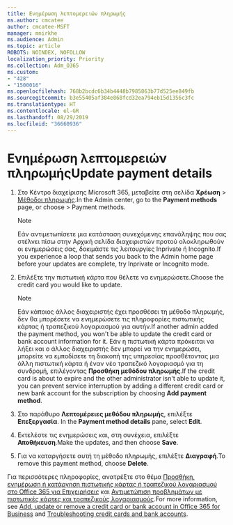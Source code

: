 ```yaml
---
title: Ενημέρωση λεπτομερειών πληρωμής
ms.author: cmcatee
author: cmcatee-MSFT
manager: mnirkhe
ms.audience: Admin
ms.topic: article
ROBOTS: NOINDEX, NOFOLLOW
localization_priority: Priority
ms.collection: Adm_O365
ms.custom:
- "428"
- "1500016"
ms.openlocfilehash: 768b2bcdc6b34b4448b7985863b77d525ee849fb
ms.sourcegitcommit: b3e55405af384e868fcd32ea794eb15d1356c3fc
ms.translationtype: HT
ms.contentlocale: el-GR
ms.lasthandoff: 08/29/2019
ms.locfileid: "36660936"
---
```

# <a name="update-payment-details"></a><span data-ttu-id="ce9c1-102">Ενημέρωση λεπτομερειών πληρωμής</span><span class="sxs-lookup"><span data-stu-id="ce9c1-102">Update payment details</span></span>

1. <span data-ttu-id="ce9c1-103">Στο Κέντρο διαχείρισης Microsoft 365, μεταβείτε στη σελίδα **Χρέωση** \> [Μέθοδοι πληρωμής](https://go.microsoft.com/fwlink/p/?linkid=2018806).</span><span class="sxs-lookup"><span data-stu-id="ce9c1-103">In the Admin center, go to the **Payment methods** page, or choose \> [](https://go.microsoft.com/fwlink/p/?linkid=2018806) Payment methods.</span></span>

    > [!NOTE]
    > <span data-ttu-id="ce9c1-104">Εάν αντιμετωπίσετε μια κατάσταση συνεχόμενης επανάληψης που σας στέλνει πίσω στην Αρχική σελίδα διαχειριστών προτού ολοκληρωθούν οι ενημερώσεις σας, δοκιμάστε τις λειτουργίες Inprivate ή Incognito.</span><span class="sxs-lookup"><span data-stu-id="ce9c1-104">If you experience a loop that sends you back to the Admin home page before your updates are complete, try Inprivate or Incognito mode.</span></span>
  
2. <span data-ttu-id="ce9c1-105">Επιλέξτε την πιστωτική κάρτα που θέλετε να ενημερώσετε.</span><span class="sxs-lookup"><span data-stu-id="ce9c1-105">Choose the credit card you would like to update.</span></span>

    > [!NOTE]
    > <span data-ttu-id="ce9c1-106">Εάν κάποιος άλλος διαχειριστής έχει προσθέσει τη μέθοδο πληρωμής, δεν θα μπορέσετε να ενημερώσετε τις πληροφορίες πιστωτικής κάρτας ή τραπεζικού λογαριασμού για αυτήν.</span><span class="sxs-lookup"><span data-stu-id="ce9c1-106">If another admin added the payment method, you won't be able to update the credit card or bank account information for it.</span></span> <span data-ttu-id="ce9c1-107">Εάν η πιστωτική κάρτα πρόκειται να λήξει και ο άλλος διαχειριστής δεν μπορεί να την ενημερώσει, μπορείτε να εμποδίσετε τη διακοπή της υπηρεσίας προσθέτοντας μια άλλη πιστωτική κάρτα ή έναν νέο τραπεζικό λογαριασμό για τη συνδρομή, επιλέγοντας **Προσθήκη μεθόδου πληρωμής**.</span><span class="sxs-lookup"><span data-stu-id="ce9c1-107">If the credit card is about to expire and the other administrator isn't able to update it, you can prevent service interruption by adding a different credit card or new bank account for the subscription by choosing **Add payment method**.</span></span>
  
3. <span data-ttu-id="ce9c1-108">Στο παράθυρο **Λεπτομέρειες μεθόδου πληρωμής**, επιλέξτε **Επεξεργασία**. </span><span class="sxs-lookup"><span data-stu-id="ce9c1-108">In the **Payment method details** pane, select **Edit**.</span></span>

4. <span data-ttu-id="ce9c1-109">Εκτελέστε τις ενημερώσεις και, στη συνέχεια, επιλέξτε **Αποθήκευση**.</span><span class="sxs-lookup"><span data-stu-id="ce9c1-109">Make the updates, and then choose **Save**.</span></span>

5. <span data-ttu-id="ce9c1-110">Για να καταργήσετε αυτή τη μέθοδο πληρωμής, επιλέξτε **Διαγραφή**.</span><span class="sxs-lookup"><span data-stu-id="ce9c1-110">To remove this payment method, choose **Delete**.</span></span>

<span data-ttu-id="ce9c1-111">Για περισσότερες πληροφορίες, ανατρέξτε στο θέμα [Προσθήκη, ενημέρωση ή κατάργηση πιστωτικής κάρτας ή τραπεζικού λογαριασμού στο Office 365 για Επιχειρήσεις](https://docs.microsoft.com/office365/admin/subscriptions-and-billing/add-update-or-remove-credit-card-or-bank-account) και [Αντιμετώπιση προβλημάτων με πιστωτικές κάρτες και τραπεζικούς λογαριασμούς](https://docs.microsoft.com/office365/admin/subscriptions-and-billing/add-update-or-remove-credit-card-or-bank-account#troubleshooting-credit-cards-and-bank-accounts).</span><span class="sxs-lookup"><span data-stu-id="ce9c1-111">For more information, see [Add, update or remove a credit card or bank account in Office 365 for Business](https://docs.microsoft.com/office365/admin/subscriptions-and-billing/add-update-or-remove-credit-card-or-bank-account) and [Troubleshooting credit cards and bank accounts](https://docs.microsoft.com/office365/admin/subscriptions-and-billing/add-update-or-remove-credit-card-or-bank-account#troubleshooting-credit-cards-and-bank-accounts).</span></span>